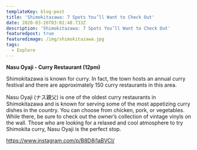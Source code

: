 ```yaml
---
templateKey: blog-post
title: 'Shimokitazawa: 7 Spots You’ll Want to Check Out'
date: 2020-03-26T03:01:48.733Z
description: 'Shimokitazawa: 7 Spots You’ll Want to Check Out'
featuredpost: true
featuredimage: /img/shimokitazawa.jpg
tags:
  - Explore
---
```

**Nasu Oyaji - Curry Restaurant (12pm)**

Shimokitazawa is known for curry. In fact, the town hosts an annual curry festival and there are approximately 150 curry restaurants in this area. 

Nasu Oyaji (ナス親父) is one of the oldest curry restaurants in Shimokitazawa and is known for serving some of the most appetizing curry dishes in the country. You can choose from chicken, pork, or vegetables. While there, be sure to check out the owner’s collection of vintage vinyls on the wall.  Those who are looking for a relaxed and cool atmosphere to try Shimokita curry, Nasu Oyaji is the perfect stop. 

https://www.instagram.com/p/B8D8j1aBVCI/

